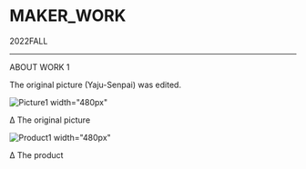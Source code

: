 # MAKER_WORK
2022FALL
********************
ABOUT WORK 1

The original picture (Yaju-Senpai) was edited.

![Picture1](https://user-images.githubusercontent.com/72453752/209828856-e0a8d258-07fe-4e6f-96a9-7179d157074f.jpg) width="480px"

Δ The original picture

![Product1](https://user-images.githubusercontent.com/72453752/209828720-aa8ea331-78a7-416e-aa65-22a77acfdc69.png) width="480px"

Δ The product
